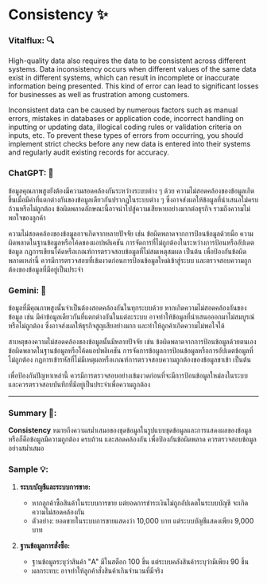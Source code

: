 # Consistency ✨

### Vitalflux: 🔍
High-quality data also requires the data to be consistent across different systems. Data inconsistency occurs when different values of the same data exist in different systems, which can result in incomplete or inaccurate information being presented. This kind of error can lead to significant losses for businesses as well as frustration among customers.

Inconsistent data can be caused by numerous factors such as manual errors, mistakes in databases or application code, incorrect handling on inputting or updating data, illogical coding rules or validation criteria on inputs, etc. To prevent these types of errors from occurring, you should implement strict checks before any new data is entered into their systems and regularly audit existing records for accuracy.

### ChatGPT: 🌟
ข้อมูลคุณภาพสูงยังต้องมีความสอดคล้องกันระหว่างระบบต่าง ๆ ด้วย ความไม่สอดคล้องของข้อมูลเกิดขึ้นเมื่อมีค่าที่แตกต่างกันของข้อมูลเดียวกันปรากฏในระบบต่าง ๆ ซึ่งอาจส่งผลให้ข้อมูลที่นำเสนอไม่ครบถ้วนหรือไม่ถูกต้อง ข้อผิดพลาดลักษณะนี้อาจนำไปสู่ความเสียหายอย่างมากต่อธุรกิจ รวมถึงความไม่พอใจของลูกค้า

ความไม่สอดคล้องของข้อมูลอาจเกิดจากหลายปัจจัย เช่น ข้อผิดพลาดจากการป้อนข้อมูลด้วยมือ ความผิดพลาดในฐานข้อมูลหรือโค้ดของแอปพลิเคชัน การจัดการที่ไม่ถูกต้องในระหว่างการป้อนหรืออัปเดตข้อมูล กฎการเขียนโค้ดหรือเกณฑ์การตรวจสอบข้อมูลที่ไม่สมเหตุสมผล เป็นต้น เพื่อป้องกันข้อผิดพลาดเหล่านี้ ควรมีการตรวจสอบที่เข้มงวดก่อนการป้อนข้อมูลใหม่เข้าสู่ระบบ และตรวจสอบความถูกต้องของข้อมูลที่มีอยู่เป็นประจำ

### Gemini: 💖
ข้อมูลที่มีคุณภาพสูงนั้นจำเป็นต้องสอดคล้องกันในทุกระบบด้วย หากเกิดความไม่สอดคล้องกันของข้อมูล เช่น มีค่าข้อมูลเดียวกันที่แตกต่างกันในแต่ละระบบ อาจทำให้ข้อมูลที่นำเสนอออกมาไม่สมบูรณ์หรือไม่ถูกต้อง ซึ่งอาจส่งผลให้ธุรกิจสูญเสียอย่างมาก และทำให้ลูกค้าเกิดความไม่พอใจได้

สาเหตุของความไม่สอดคล้องของข้อมูลนั้นมีหลายปัจจัย เช่น ข้อผิดพลาดจากการป้อนข้อมูลด้วยตนเอง ข้อผิดพลาดในฐานข้อมูลหรือโค้ดแอปพลิเคชัน การจัดการข้อมูลการป้อนข้อมูลหรือการอัปเดตข้อมูลที่ไม่ถูกต้อง กฎการเข้ารหัสที่ไม่มีเหตุผลหรือเกณฑ์การตรวจสอบความถูกต้องของข้อมูลขาเข้า เป็นต้น

เพื่อป้องกันปัญหาเหล่านี้ ควรมีการตรวจสอบอย่างเข้มงวดก่อนที่จะมีการป้อนข้อมูลใหม่ลงในระบบ และควรตรวจสอบบันทึกที่มีอยู่เป็นประจำเพื่อความถูกต้อง

---

### Summary 🤩:
**Consistency** หมายถึงความสม่ำเสมอของชุดข้อมูลในรูปแบบชุดข้อมูลและการแสดงผลของข้อมูล หรือก็คือข้อมูลมีความถูกต้อง ครบถ้วน และสอดคล้องกัน เพื่อป้องกันข้อผิดพลาด ควรตรวจสอบข้อมูลอย่างสม่ำเสมอ

### Sample 💡:

1. **ระบบบัญชีและระบบการขาย:**
   - หากลูกค้าซื้อสินค้าในระบบการขาย แต่ยอดการชำระเงินไม่ถูกอัปเดตในระบบบัญชี จะเกิดความไม่สอดคล้องกัน
   - ตัวอย่าง: ยอดขายในระบบการขายแสดงว่า 10,000 บาท แต่ระบบบัญชีแสดงเพียง 9,000 บาท

2. **ฐานข้อมูลการสั่งซื้อ:**
   - ฐานข้อมูลระบุว่าสินค้า "A" มีในสต็อก 100 ชิ้น แต่ระบบคลังสินค้าระบุว่ามีเพียง 90 ชิ้น
   - ผลกระทบ: อาจทำให้ลูกค้าสั่งสินค้าเกินจำนวนที่มีจริง


